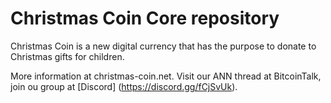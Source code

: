# Christmas Coin Core repository

Christmas Coin is a new digital currency that has the purpose to donate to Christmas gifts for children.

More information at christmas-coin.net.
Visit our ANN thread at BitcoinTalk, join ou group at [Discord] (https://discord.gg/fCjSvUk).
